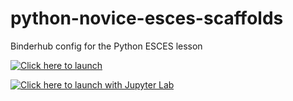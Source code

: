 # python-novice-esces-scaffolds
Binderhub config for the Python ESCES lesson

[![Click here to launch](https://mybinder.org/badge_logo.svg)](https://mybinder.org/v2/gh/NOC-OI/python-novice-esces-scaffolds/main)

[![Click here to launch with Jupyter Lab](https://mybinder.org/badge_logo.svg)](https://mybinder.org/v2/gh/NOC-OI/python-novice-esces-scaffolds/main?urlpath=lab)
